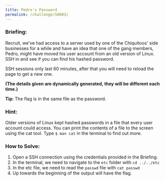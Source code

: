 ```yaml
---
title: Pedro's Password
permalink: /challenge/S0003/
---
```


### Briefing: 
Recruit, we've had access to a server used by one of the Chiquitoos' side businesses for a while and have an idea that one of the gang members, Pedro, might have moved his user account from an old version of Linux. SSH in and see if you can find his hashed password.

SSH sessions only last 60 minutes, after that you will need to reload the page to get a new one.

**(The details given are dynamically generated, they will be different each time.)**

**Tip:** The flag is in the same file as the password.

### Hint:
Older versions of Linux kept hashed passwords in a file that every user account could access. You can print the contents of a file to the screen using the cat tool. Type `$ man cat` in the terminal to find out more.

### How to Solve: 
1. Open a SSH connection using the credentials provided in the Briefing.
2. In the terminal, we need to navigate to the `etc` folder with `cd ../../etc`
3. In the etc file, we need to read the `passwd` file with `cat passwd`
4. Up towards the beginning of the output will have the flag.
